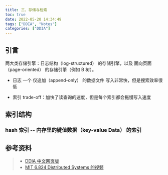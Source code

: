 ```yaml
---
title: 三、存储与检索
toc: true
date: 2022-05-20 14:34:49
tags: ["DDIA", "Notes"]
categories: ["DDIA"]
---
```


## 引言

两大类存储引擎：日志结构（log-structured） 的存储引擎，以及 面向页面（page-oriented） 的存储引擎（例如 B 树）。

* 日志
一个 仅追加（append-only） 的数据文件
写入非常快，但是搜索效率很低

* 索引
trade-off：加快了读查询的速度，但是每个索引都会拖慢写入速度

## 索引结构

### hash 索引 -- 内存里的键值数据（key-value Data） 的索引








## 参考资料
> - [DDIA 中文网页版](https://github.com/Vonng/ddia)
> - [ MIT 6.824 Distributed Systems 的视频](https://www.bilibili.com/video/BV1x7411M7Sf?from=search&seid=15149782867482872906&spm_id_from=333.337.0.0)
